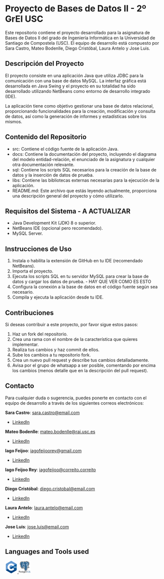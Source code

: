 # Proyecto de Bases de Datos II - 2º GrEI USC
Este repositorio contiene el proyecto desarrollado para la asignatura de Bases de Datos II del grado de Ingeniería Informática en la Universidad de Santiago de Compostela (USC). El equipo de desarrollo está compuesto por Sara Castro, Mateo Bodenlle, Diego Cristóbal, Laura Antelo y Jose Luis.

## Descripción del Proyecto
El proyecto consiste en una aplicación Java que utiliza JDBC para la comunicación con una base de datos MySQL. La interfaz gráfica está desarrollada en Java Swing y el proyecto en su totalidad ha sido desarrollado utilizando NetBeans como entorno de desarrollo integrado (IDE).

La aplicación tiene como objetivo gestionar una base de datos relacional, proporcionando funcionalidades para la creación, modificación y consulta de datos, así como la generación de informes y estadísticas sobre los mismos.

## Contenido del Repositorio
* src: Contiene el código fuente de la aplicación Java.
* docs: Contiene la documentación del proyecto, incluyendo el diagrama del modelo entidad-relación, el enunciado de la asignatura y cualquier otra documentación relevante.
* sql: Contiene los scripts SQL necesarios para la creación de la base de datos y la inserción de datos de prueba.
* libs: Contiene las bibliotecas externas necesarias para la ejecución de la aplicación.
* README.md: Este archivo que estás leyendo actualmente, proporciona una descripción general del proyecto y cómo utilizarlo.

## Requisitos del Sistema - A ACTUALIZAR 
* Java Development Kit (JDK) 8 o superior.
* NetBeans IDE (opcional pero recomendado).
* MySQL Server.

## Instrucciones de Uso
1. Instala o habilita la extensión de GitHub en tu IDE (recomendado NetBeans).
2. Importa el proyecto.
3. Ejecuta los scripts SQL en tu servidor MySQL para crear la base de datos y cargar los datos de prueba. - HAY QUE VER COMO ES ESTO
4. Configura la conexión a la base de datos en el código fuente según sea necesario.
5. Compila y ejecuta la aplicación desde tu IDE.
   
## Contribuciones
Si deseas contribuir a este proyecto, por favor sigue estos pasos:

1. Haz un fork del repositorio.
2. Crea una rama con el nombre de la característica que quieres implementar.
3. Realiza tus cambios y haz commit de ellos.
4. Sube los cambios a tu repositorio fork.
5. Crea un nuevo pull request y describe tus cambios detalladamente.
6. Avisa por el grupo de whatsapp a ser posible, comentando por encima los cambios (menos detalle que en la descripción del pull request).

## Contacto
Para cualquier duda o sugerencia, puedes ponerte en contacto con el equipo de desarrollo a través de los siguientes correos electrónicos:

**Sara Castro**:  sara.castro@email.com  

* [LinkedIn](www.linkedin.com/in/saracastro??)
  
   
**Mateo Bodenlle**: mateo.bodenlle@rai.usc.es  
  
* [LinkedIn]([www.linkedin.com/in/mateo-bodenlle-villarino](https://www.linkedin.com/in/mateo-bodenlle-villarino/))

  
**Iago Feijoo**:  iagofeijoorey@gmail.com  

* [LinkedIn](www.linkedin.com/in/iagofeijoorey)

    
**Iago Feijoo Rey**:  iagofeijoo@correito.correito  

* [LinkedIn](www.linkedin.com/in/iagofeijoorey)

  
**Diego Cristóbal**:  diego.cristobal@email.com    

* [LinkedIn](www.linkedin.com/in/iagofeijoorey)
   
  
**Laura Antelo**:  laura.antelo@email.com      

* [LinkedIn](www.linkedin.com/in/iagofeijoorey)
  
  
**Jose Luis**:  jose.luis@email.com      

* [LinkedIn](www.linkedin.com/in/iagofeijoorey) 

  
## Languages and Tools used
<p align="left"> <a href="https://www.gnu.org/software/bash/" target="_blank" rel="noreferrer">
<img src="https://raw.githubusercontent.com/devicons/devicon/master/icons/cplusplus/cplusplus-original.svg" alt="cplusplus" width="40" height="40"/> </a> <a href="https://www.java.com" target="_blank" rel="noreferrer"> 
<img src="https://raw.githubusercontent.com/devicons/devicon/master/icons/postgresql/postgresql-original-wordmark.svg" alt="postgresql" width="40" height="40"/> </a> </p>



